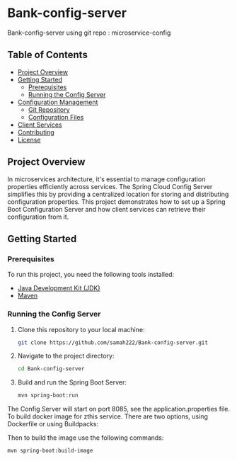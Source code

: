 # Bank-config-server
Bank-config-server using git repo : microservice-config

## Table of Contents

- [Project Overview](#project-overview)
- [Getting Started](#getting-started)
  - [Prerequisites](#prerequisites)
  - [Running the Config Server](#running-the-config-server)
- [Configuration Management](#configuration-management)
  - [Git Repository](#git-repository)
  - [Configuration Files](#configuration-files)
- [Client Services](#client-services)
- [Contributing](#contributing)
- [License](#license)

## Project Overview

In microservices architecture, it's essential to manage configuration properties efficiently across services. The Spring Cloud Config Server simplifies this by providing a centralized location for storing and distributing configuration properties. This project demonstrates how to set up a Spring Boot Configuration Server and how client services can retrieve their configuration from it.

## Getting Started

### Prerequisites

To run this project, you need the following tools installed:

- [Java Development Kit (JDK)](https://www.oracle.com/java/technologies/javase-downloads.html)
- [Maven](https://maven.apache.org/download.cgi)

### Running the Config Server

1. Clone this repository to your local machine:

   ```bash
   git clone https://github.com/samah222/Bank-config-server.git

2. Navigate to the project directory:
   ```bash
   cd Bank-config-server
   
3. Build and run the Spring Boot Server:
    ```bash
   mvn spring-boot:run
   
 The Config Server will start on port 8085, see the application.properties file.
 To build docker image for zthis service. There are two options, using Dockerfile or using Buildpacks:

Then to build the image use the following commands:
  ```bash
 mvn spring-boot:build-image
